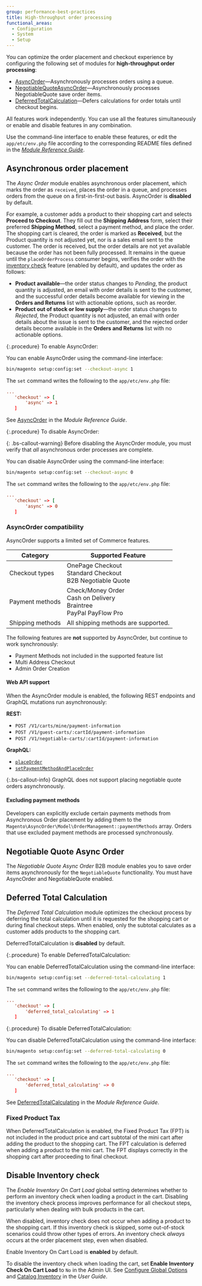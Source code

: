```yaml
---
group: performance-best-practices
title: High-throughput order processing
functional_areas:
  - Configuration
  - System
  - Setup
---
```


You can optimize the order placement and checkout experience by configuring the following set of modules for **high-throughput order processing**:

-  [AsyncOrder](#asynchronous-order-placement)—Asynchronously processes orders using a queue.
-  [NegotiableQuoteAsyncOrder](#negotiable-quote-asyn-order)—Asynchronously processes NegotiableQuote save order items.
-  [DeferredTotalCalculation](#deferred-total-calculation)—Defers calculations for order totals until checkout begins.

All features work independently. You can use all the features simultaneously or enable and disable features in any combination.

Use the command-line interface to enable these features, or edit the `app/etc/env.php` file according to the corresponding README files defined in the [_Module Reference Guide_][mrg].

## Asynchronous order placement

The _Async Order_ module enables asynchronous order placement, which marks the order as `received`, places the order in a queue, and processes orders from the queue on a first-in-first-out basis. AsyncOrder is **disabled** by default.

For example, a customer adds a product to their shopping cart and selects **Proceed to Checkout**. They fill out the **Shipping Address** form, select their preferred **Shipping Method**, select a payment method, and place the order. The shopping cart is cleared, the order is marked as **Received**, but the Product quantity is not adjusted yet, nor is a sales email sent to the customer. The order is received, but the order details are not yet available because the order has not been fully processed. It remains in the queue until the `placeOrderProcess` consumer begins, verifies the order with the [inventory check](#inventory-check) feature (enabled by default), and updates the order as follows:

-  **Product available**—the order status changes to _Pending_, the product quantity is adjusted, an email with order details is sent to the customer, and the successful order details become available for viewing in the **Orders and Returns** list with actionable options, such as reorder.
-  **Product out of stock or low supply**—the order status changes to _Rejected_, the Product quantity is not adjusted, an email with order details about the issue is sent to the customer, and the rejected order details become available in the **Orders and Returns** list with no actionable options.

{:.procedure}
To enable AsyncOrder:

You can enable AsyncOrder using the command-line interface:

```bash
bin/magento setup:config:set --checkout-async 1
```

The `set` command writes the following to the `app/etc/env.php` file:

```conf
...
   'checkout' => [
       'async' => 1
   ]
```

See [AsyncOrder][] in the _Module Reference Guide_.

{:.procedure}
To disable AsyncOrder:

{: .bs-callout-warning}
Before disabling the AsyncOrder module, you must verify that _all_ asynchronous order processes are complete.

You can disable AsyncOrder using the command-line interface:

```bash
bin/magento setup:config:set --checkout-async 0
```

The `set` command writes the following to the `app/etc/env.php` file:

```conf
...
   'checkout' => [
       'async' => 0
   ]
```

### AsyncOrder compatibility

AsyncOrder supports a limited set of Commerce features.

Category         | Supported Feature
---------------- | -----------------------
Checkout types   | OnePage Checkout<br>Standard Checkout<br>B2B Negotiable Quote
Payment methods  | Check/Money Order<br>Cash on Delivery<br>Braintree<br>PayPal PayFlow Pro
Shipping methods | All shipping methods are supported.

The following features are **not** supported by AsyncOrder, but continue to work synchronously:

-  Payment Methods not included in the supported feature list
-  Multi Address Checkout
-  Admin Order Creation

#### Web API support

When the AsyncOrder module is enabled, the following REST endpoints and GraphQL mutations run asynchronously:

**REST:**

-  `POST /V1/carts/mine/payment-information`
-  `POST /V1/guest-carts/:cartId/payment-information`
-  `POST /V1/negotiable-carts/:cartId/payment-information`

**GraphQL:**

-  [`placeOrder`]({{page.baseurl}}/graphql/mutations/place-order.html)
-  [`setPaymentMethodAndPlaceOrder`]({{page.baseurl}}/graphql/mutations/set-payment-place-order.html)

{:.bs-callout-info}
GraphQL does not support placing negotiable quote orders asynchronously.

#### Excluding payment methods

Developers can explicitly exclude certain payments methods from Asynchronous Order placement by adding them to the `Magento\AsyncOrder\Model\OrderManagement::paymentMethods` array. Orders that use excluded payment methods are processed synchronously.

## Negotiable Quote Async Order

The _Negotiable Quote Async Order_ B2B module enables you to save order items asynchronously for the `NegotiableQuote` functionality. You must have AsyncOrder and NegotiableQuote enabled.

## Deferred Total Calculation

The _Deferred Total Calculation_ module optimizes the checkout process by deferring the total calculation until it is requested for the shopping cart or during final checkout steps. When enabled, only the subtotal calculates as a customer adds products to the shopping cart.

DeferredTotalCalculation is **disabled** by default.

{:.procedure}
To enable DeferredTotalCalculation:

You can enable DeferredTotalCalculation using the command-line interface:

```bash
bin/magento setup:config:set --deferred-total-calculating 1
```

The `set` command writes the following to the `app/etc/env.php` file:

```conf
...
   'checkout' => [
       'deferred_total_calculating' => 1
   ]
```

{:.procedure}
To disable DeferredTotalCalculation:

You can disable DeferredTotalCalculation using the command-line interface:

```bash
bin/magento setup:config:set --deferred-total-calculating 0
```

The `set` command writes the following to the `app/etc/env.php` file:

```conf
...
   'checkout' => [
       'deferred_total_calculating' => 0
   ]
```

See [DeferredTotalCalculating][] in the _Module Reference Guide_.

### Fixed Product Tax

When DeferredTotalCalculation is enabled, the Fixed Product Tax (FPT) is not included in the product price and cart subtotal of the mini cart after adding the product to the shopping cart. The FPT calculation is deferred when adding a product to the mini cart. The FPT displays correctly in the shopping cart after proceeding to final checkout.

## Disable Inventory check

The _Enable Inventory On Cart Load_ global setting determines whether to perform an inventory check when loading a product in the cart. Disabling the inventory check process improves performance for all checkout steps, particularly when dealing with bulk products in the cart.

When disabled, inventory check does not occur when adding a product to the shopping cart. If this inventory check is skipped, some out-of-stock scenarios could throw other types of errors. An inventory check _always_ occurs at the order placement step, even when disabled.

Enable Inventory On Cart Load is **enabled** by default.

To disable the inventory check when loading the cart, set **Enable Inventory Check On Cart Load** to `No` in the Admin UI. See [Configure Global Options][global] and [Catalog Inventory][inventory] in the _User Guide_.

<!-- link definitions -->

[Apply patches]: {{site.baseurl}}/cloud/project/project-patch.html
[global]: https://docs.magento.com/user-guide/catalog/inventory-options-global.html
[inventory]: https://docs.magento.com/user-guide/configuration/catalog/inventory.html
[Install extensions]: {{site.baseurl}}/extensions/install/
[cloud-extensions]: {{site.baseurl}}/cloud/howtos/install-components.html

[mrg]: {{site.baseurl}}{{site.gdeurl}}/mrg/intro.html
[AsyncOrder]: {{site.baseurl}}/guides/v2.4/mrg/module-async-order.html
[DeferredTotalCalculating]: {{site.baseurl}}/guides/v2.4/mrg/module-deferred-total-calculating.html
[NegotiableQuoteAsyncOrder]: {{site.baseurl}}/guides/v2.4/mrg/module-negotiable-quote-async-order.html
